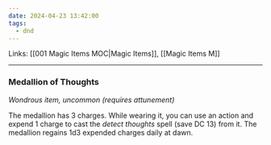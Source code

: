 ```yaml
---
date: 2024-04-23 13:42:00
tags:
  - dnd
---
```

Links: [[001 Magic Items MOC|Magic Items]], [[Magic Items M]]
___
### Medallion of Thoughts

*Wondrous item, uncommon (requires attunement)*

The medallion has 3 charges. While wearing it, you can use an action and expend 1 charge to cast the *detect thoughts* spell (save DC 13) from it. The medallion regains 1d3 expended charges daily at dawn.